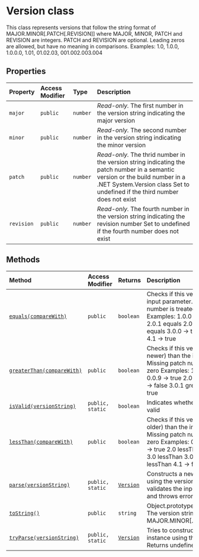 # Version class







This class represents versions that follow the string format of MAJOR.MINOR[.PATCH[.REVISION]] where MAJOR, MINOR, PATCH and REVISION are integers. PATCH and REVISION are optional. Leading zeros are allowed, but have no meaning in comparisons. Examples: 1.0, 1.0.0, 1.0.0.0, 1.01, 01.02.03, 001.002.003.004



## Properties

| Property	   | Access Modifier | Type	| Description|
|:-------------|:----|:-------|:-----------|
|`major`     | `public` | `number` | _Read-only._ The first number in the version string indicating the major version |
|`minor`     | `public` | `number` | _Read-only._ The second number in the version string indicating the minor version |
|`patch`     | `public` | `number` | _Read-only._ The thrid number in the version string indicating the patch number in a semantic version or the build number in a .NET System.Version class Set to undefined if the third number does not exist |
|`revision`     | `public` | `number` | _Read-only._ The fourth number in the version string indicating the revision number Set to undefined if the fourth number does not exist |




## Methods

| Method	   | Access Modifier | Returns	| Description|
|:-------------|:----|:-------|:-----------|
|[`equals(compareWith)`](equals-version.md)     | `public` | `boolean` | Checks if this version is equal to the input parameter. Missing patch number is treated as zero. Examples: 1.0.0 equals 1.0.0 -> true 2.0.1 equals 2.0.0 -> false 3.0 equals 3.0.0 -> true 04.01 equals 4.1 -> true |
|[`greaterThan(compareWith)`](greaterthan-version.md)     | `public` | `boolean` | Checks if this version is greater (i.e. newer) than the input parameter. Missing patch number is treated as zero Examples: 1.0.0 greaterThan 0.0.9 -> true 2.0 greaterThan 2.0.0 -> false 3.0.1 greaterThan 3.0 -> true |
|[`isValid(versionString)`](isvalid-version.md)     | `public, static` | `boolean` | Indicates whether a version string is valid |
|[`lessThan(compareWith)`](lessthan-version.md)     | `public` | `boolean` | Checks if this version is less (i.e. older) than the input parameter. Missing patch number is treated as zero Examples: 0.9.9 lessThan 1.0.0 -> true 2.0 lessThan 2.0.0 -> false 3.0 lessThan 3.0.1 -> true 04.01 lessThan 4.1 -> false |
|[`parse(versionString)`](parse-version.md)     | `public, static` | [`Version`](../../sp-core-library/class/version.md) | Constructs a new Version instance using the version string. tryParse validates the input version string and throws error if it is invalid |
|[`toString()`](tostring-version.md)     | `public` | `string` | Object.prototype.toString override The version string in MAJOR.MINOR[.PATCH[.REVISION]] |
|[`tryParse(versionString)`](tryparse-version.md)     | `public, static` | [`Version`](../../sp-core-library/class/version.md) | Tries to construct a new Version instance using the version string. Returns undefined if not successful. |





